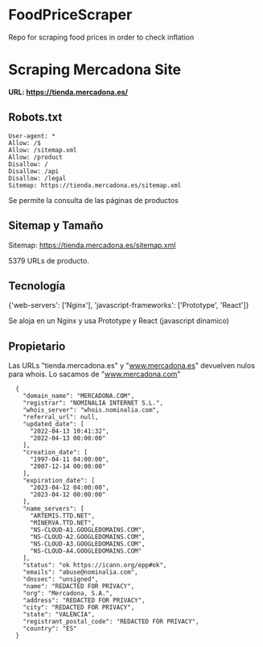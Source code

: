 # FoodPriceScraper
Repo for scraping food prices in order to check inflation

# Scraping Mercadona Site

**URL: https://tienda.mercadona.es/**

## Robots.txt

    User-agent: *
    Allow: /$
    Allow: /sitemap.xml
    Allow: /product
    Disallow: /
    Disallow: /api
    Disallow: /legal
    Sitemap: https://tienda.mercadona.es/sitemap.xml

Se permite la consulta de las páginas de productos

## Sitemap y Tamaño

Sitemap: https://tienda.mercadona.es/sitemap.xml

5379 URLs de producto.

## Tecnología

{'web-servers': ['Nginx'], 'javascript-frameworks': ['Prototype', 'React']}

Se aloja en un Nginx y usa Prototype y React (javascript dinamico)

## Propietario

Las URLs "tienda.mercadona.es" y "www.mercadona.es" devuelven nulos para whois. 
Lo sacamos de "www.mercadona.com"

```
  {
    "domain_name": "MERCADONA.COM",
    "registrar": "NOMINALIA INTERNET S.L.",
    "whois_server": "whois.nominalia.com",
    "referral_url": null,
    "updated_date": [
      "2022-04-13 10:41:32",
      "2022-04-13 00:00:00"
    ],
    "creation_date": [
      "1997-04-11 04:00:00",
      "2007-12-14 00:00:00"
    ],
    "expiration_date": [
      "2023-04-12 04:00:00",
      "2023-04-12 00:00:00"
    ],
    "name_servers": [
      "ARTEMIS.TTD.NET",
      "MINERVA.TTD.NET",
      "NS-CLOUD-A1.GOOGLEDOMAINS.COM",
      "NS-CLOUD-A2.GOOGLEDOMAINS.COM",
      "NS-CLOUD-A3.GOOGLEDOMAINS.COM",
      "NS-CLOUD-A4.GOOGLEDOMAINS.COM"
    ],
    "status": "ok https://icann.org/epp#ok",
    "emails": "abuse@nominalia.com",
    "dnssec": "unsigned",
    "name": "REDACTED FOR PRIVACY",
    "org": "Mercadona, S.A.",
    "address": "REDACTED FOR PRIVACY",
    "city": "REDACTED FOR PRIVACY",
    "state": "VALENCIA",
    "registrant_postal_code": "REDACTED FOR PRIVACY",
    "country": "ES"
  }
```




